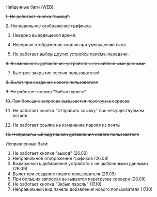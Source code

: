Найденные баги (WEB):

~~1. Не работает кнопка "выход".~~

~~2. Неправильное отображение графиков.~~

3. Неверно выводящееся время.

4. Неверное отображение кнопок при уменьшении окна.

5. Не работает выбор других устройсв приёма-передачи.

~~6. Возможность добавление устройств с не шаблонными данными~~ 

7. Быстрое закрытие сессии пользователей

~~8. Вылет при создание нового пользователя~~

~~9. Не работает кнопка "Забыл пароль"~~

~~10. При больших запросах вызывается перегрузка сервера~~

11. Не работает кнопка "Отправить ссылку" при несуществуемом логине

12. Не работает ссылка на изменение пароля из почты

~~13. Неправильный вид панели добавления нового пользователя~~


Исправленные баги:
1. Не работает кнопка "выход" (26.09)
2. Неправильное отображение графиков (26.09)
3. Возможность добавление устройств с не шаблонными данными (26.09)
4. Вылет при создание нового пользователя (26.09)
5. При больших запросах вызывается перегрузка сервера (26.09)
6. Не работает кнопка "Забыл пароль" (17.10)
7. Неправильный вид панели добавления нового пользователя (17.10)
